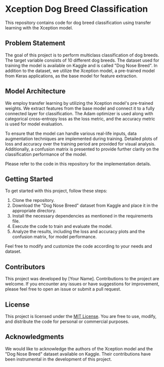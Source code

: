 # Xception Dog Breed Classification

This repository contains code for dog breed classification using transfer learning with the Xception model.

## Problem Statement

The goal of this project is to perform multiclass classification of dog breeds. The target variable consists of 10 different dog breeds. The dataset used for training the model is available on Kaggle and is called "Dog Nose Breed". In addition to the dataset, we utilize the Xception model, a pre-trained model from Keras applications, as the base model for feature extraction. 

## Model Architecture

We employ transfer learning by utilizing the Xception model's pre-trained weights. We extract features from the base model and connect it to a fully connected layer for classification. The Adam optimizer is used along with categorical cross-entropy loss as the loss metric, and the accuracy metric is used for model evaluation. 

To ensure that the model can handle various real-life inputs, data augmentation techniques are implemented during training. Detailed plots of loss and accuracy over the training period are provided for visual analysis. Additionally, a confusion matrix is presented to provide further clarity on the classification performance of the model.

Please refer to the code in this repository for the implementation details.

## Getting Started

To get started with this project, follow these steps:

1. Clone the repository.
2. Download the "Dog Nose Breed" dataset from Kaggle and place it in the appropriate directory.
3. Install the necessary dependencies as mentioned in the requirements file.
4. Execute the code to train and evaluate the model.
5. Analyze the results, including the loss and accuracy plots and the confusion matrix, for model performance.

Feel free to modify and customize the code according to your needs and dataset.

## Contributors

This project was developed by [Your Name]. Contributions to the project are welcome. If you encounter any issues or have suggestions for improvement, please feel free to open an issue or submit a pull request.

## License

This project is licensed under the [MIT License](LICENSE). You are free to use, modify, and distribute the code for personal or commercial purposes.

## Acknowledgments

We would like to acknowledge the authors of the Xception model and the "Dog Nose Breed" dataset available on Kaggle. Their contributions have been instrumental in the development of this project.
